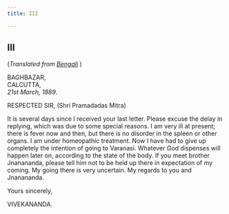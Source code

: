 ```yaml
---
title: III

---
```





  

  


## III

(*Translated from [Bengali](b6008e8003.pdf)* )

BAGHBAZAR,  
CALCUTTA,  
*21st March, 1889*.

RESPECTED SIR, (Shri Pramadadas Mitra)

It is several days since I received your last letter. Please excuse the
delay in replying, which was due to some special reasons. I am very ill
at present; there is fever now and then, but there is no disorder in the
spleen or other organs. I am under homeopathic treatment. Now I have had
to give up completely the intention of going to Varanasi. Whatever God
dispenses will happen later on, according to the state of the body. If
you meet brother Jnanananda, please tell him not to be held up there in
expectation of my coming. My going there is very uncertain. My regards
to you and Jnanananda.

Yours sincerely,

VIVEKANANDA.


